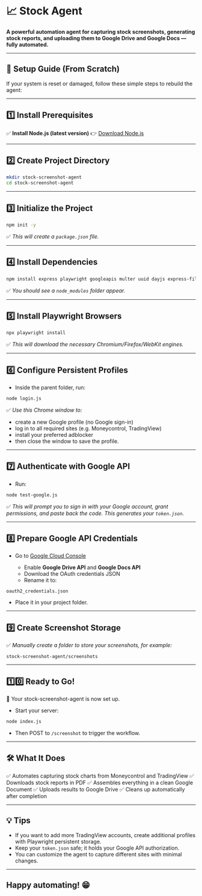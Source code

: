# 📈 Stock Agent

**A powerful automation agent for capturing stock screenshots, generating stock reports, and uploading them to Google Drive and Google Docs — fully automated.**

---

## 🚀 Setup Guide (From Scratch)

If your system is reset or damaged, follow these simple steps to rebuild the agent:

---

## 1️⃣ Install Prerequisites

✅ **Install Node.js (latest version)**
👉 [Download Node.js](https://nodejs.org/)

---

## 2️⃣ Create Project Directory

```bash
mkdir stock-screenshot-agent
cd stock-screenshot-agent
```

---

## 3️⃣ Initialize the Project

```bash
npm init -y
```

✅ *This will create a `package.json` file.*

---

## 4️⃣ Install Dependencies

```bash
npm install express playwright googleapis multer uuid dayjs express-fileupload axios
```

✅ *You should see a `node_modules` folder appear.*

---

## 5️⃣ Install Playwright Browsers

```bash
npx playwright install
```

✅ *This will download the necessary Chromium/Firefox/WebKit engines.*

---

## 6️⃣ Configure Persistent Profiles

* Inside the parent folder, run:

```bash
node login.js
```

✅ *Use this Chrome window to:*

* create a new Google profile (no Google sign-in)
* log in to all required sites (e.g. Moneycontrol, TradingView)
* install your preferred adblocker
* then close the window to save the profile.

---

## 7️⃣ Authenticate with Google API

* Run:

```bash
node test-google.js
```

✅ *This will prompt you to sign in with your Google account, grant permissions, and paste back the code. This generates your `token.json`.*

---

## 8️⃣ Prepare Google API Credentials

* Go to [Google Cloud Console](https://console.cloud.google.com/)

  * Enable **Google Drive API** and **Google Docs API**
  * Download the OAuth credentials JSON
  * Rename it to:

```
oauth2_credentials.json
```

* Place it in your project folder.

---

## 9️⃣ Create Screenshot Storage

✅ *Manually create a folder to store your screenshots, for example:*

```
stock-screenshot-agent/screenshots
```

---

## 1️⃣0️⃣ Ready to Go!

🎉 Your stock-screenshot-agent is now set up.

* Start your server:

```bash
node index.js
```

* Then POST to `/screenshot` to trigger the workflow.

---

## 🛠️ What It Does

✅ Automates capturing stock charts from Moneycontrol and TradingView
✅ Downloads stock reports in PDF
✅ Assembles everything in a clean Google Document
✅ Uploads results to Google Drive
✅ Cleans up automatically after completion

---

## 💡 Tips

* If you want to add more TradingView accounts, create additional profiles with Playwright persistent storage.
* Keep your `token.json` safe; it holds your Google API authorization.
* You can customize the agent to capture different sites with minimal changes.

---
**Happy automating!** 😁
---

